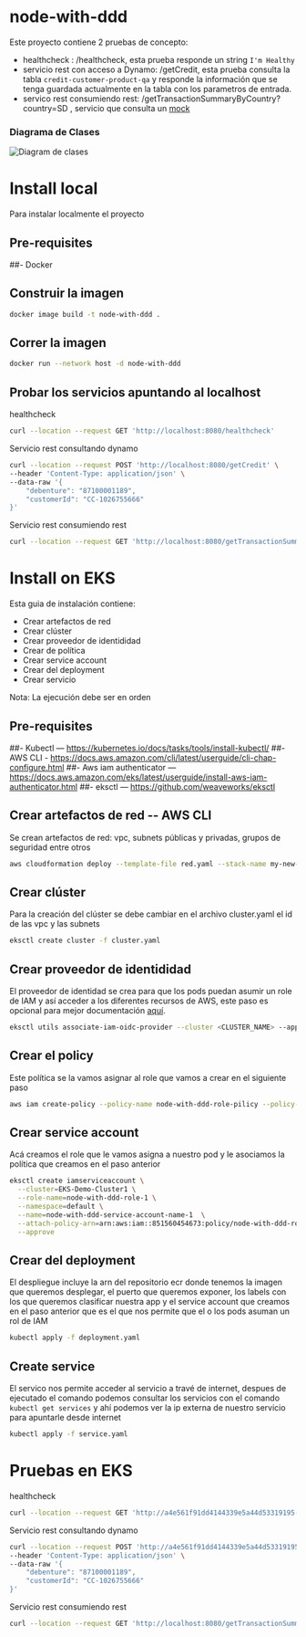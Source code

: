 # node-with-ddd
Este proyecto contiene 2 pruebas de concepto:
* healthcheck : /healthcheck, esta prueba responde un string `I'm Healthy`
* servicio rest con acceso a Dynamo: /getCredit, esta prueba consulta la tabla `credit-customer-product-qa` y responde la información que se tenga guardada actualmente en la tabla con los parametros de entrada.
* servico rest consumiendo rest: /getTransactionSummaryByCountry?country=SD , servicio que consulta un [mock](https://60ed8b70a78dc700178adfae.mockapi.io/api/getSomething)

### Diagrama de Clases 
![Diagram de clases ](/node-with-ddd/resources/images/clases.png?raw=true "Diagrama de clases")

# Install local
Para instalar localmente el proyecto 
## Pre-requisites
##- Docker

## Construir la imagen 
```bash
docker image build -t node-with-ddd .
```
## Correr la imagen
```bash
docker run --network host -d node-with-ddd
```
## Probar los servicios apuntando al localhost
healthcheck
```bash
curl --location --request GET 'http://localhost:8080/healthcheck'
```
Servicio rest consultando dynamo
```bash
curl --location --request POST 'http://localhost:8080/getCredit' \
--header 'Content-Type: application/json' \
--data-raw '{
    "debenture": "87100001189",
    "customerId": "CC-1026755666"
}'
```
Servicio rest consumiendo rest
```bash
curl --location --request GET 'http://localhost:8080/getTransactionSummaryByCountry?country=SD'
```

# Install on EKS
Esta guia de instalación contiene:
- Crear artefactos de red
- Crear clúster
- Crear proveedor de identididad
- Crear de política
- Crear service account
- Crear del deployment
- Crear servicio

 Nota: La ejecución debe ser en orden


## Pre-requisites
##- Kubectl —  https://kubernetes.io/docs/tasks/tools/install-kubectl/
##- AWS CLI -  https://docs.aws.amazon.com/cli/latest/userguide/cli-chap-configure.html
##- Aws iam authenticator — https://docs.aws.amazon.com/eks/latest/userguide/install-aws-iam-authenticator.html
##- eksctl — https://github.com/weaveworks/eksctl


## Crear artefactos de red -- AWS CLI
Se crean artefactos de red: vpc, subnets públicas y privadas, grupos de seguridad entre otros
```bash
aws cloudformation deploy --template-file red.yaml --stack-name my-new-stack
```

## Crear clúster
Para la creación del clúster se debe cambiar en el archivo cluster.yaml el id de las vpc y las subnets
```bash
eksctl create cluster -f cluster.yaml
```

## Crear proveedor de identididad
El proveedor de identidad se crea para que los pods puedan asumir un role de IAM y así acceder a los diferentes recursos de AWS, este paso es opcional para mejor documentación [aquí](https://dzone.com/articles/how-to-use-aws-iam-role-on-aws-eks-pods).
```bash
eksctl utils associate-iam-oidc-provider --cluster <CLUSTER_NAME> --approve
```

## Crear el policy
Este política se la vamos asignar al role que vamos a crear en el siguiente paso
```bash
aws iam create-policy --policy-name node-with-ddd-role-pilicy --policy-document file://policy.json
```

## Crear service account
Acá creamos el role que le vamos asigna a nuestro pod y le asociamos la política que creamos en el paso anterior

```bash
eksctl create iamserviceaccount \
  --cluster=EKS-Demo-Cluster1 \
  --role-name=node-with-ddd-role-1 \
  --namespace=default \
  --name=node-with-ddd-service-account-name-1  \
  --attach-policy-arn=arn:aws:iam::851560454673:policy/node-with-ddd-role-pilicy \
  --approve
```

## Crear del deployment
El despliegue incluye la arn del repositorio ecr donde tenemos la imagen que queremos desplegar, el puerto que queremos exponer, los labels con los que queremos clasificar nuestra app y el service account que creamos en el paso anterior que es el que nos permite que el o los pods asuman un rol de IAM
```bash
kubectl apply -f deployment.yaml
```

## Create service
El servico nos permite acceder al servicio a travé de internet, despues de ejecutado el comando podemos consultar los servicios con el comando `kubectl get services` y ahí podemos ver la ip externa de nuestro servicio para apuntarle desde internet

```bash
kubectl apply -f service.yaml
```

# Pruebas en EKS
healthcheck
```bash
curl --location --request GET 'http://a4e561f91dd4144339e5a44d53319195-1225636590.us-east-1.elb.amazonaws.com:8080/healthcheck'
```
Servicio rest consultando dynamo
```bash
curl --location --request POST 'http://a4e561f91dd4144339e5a44d53319195-1225636590.us-east-1.elb.amazonaws.com:8080/getCredit' \
--header 'Content-Type: application/json' \
--data-raw '{
    "debenture": "87100001189",
    "customerId": "CC-1026755666"
}'
```

Servicio rest consumiendo rest
```bash
curl --location --request GET 'http://localhost:8080/getTransactionSummaryByCountry?country=SD'
```
